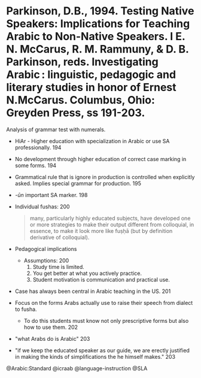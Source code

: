 # Parkinson, D.B., 1994. Testing Native Speakers: Implications for Teaching Arabic to Non-Native Speakers.  I E. N. McCarus, R. M. Rammuny, & D. B. Parkinson, reds. Investigating Arabic : linguistic, pedagogic and literary studies in honor of Ernest N.McCarus. Columbus, Ohio: Greyden Press, ss 191-203.

Analysis of grammar test with numerals.

- HiAr - Higher education with specialization in Arabic or use SA professionally. 194

- No development through higher education of correct case marking in some forms. 194

- Grammatical rule that is ignore in production is controlled when explicitly asked. Implies special grammar for production. 195

- *-ūn* important SA marker. 198

-  Individual fushas: 200

    > many, particularly highly educated subjects, have developed one or more strategies to make their output different from colloquial, in essence, to make it look more like fuṣḥā (but by definition derivative of colloquial).

- Pedagogical implications
  - Assumptions: 200
    1. Study time is limited.
    2. You get better at what you actively practice.
    3. Student motivation is communication and practical use.

- Case has always been central in Arabic teaching in the US. 201

- Focus on the forms Arabs actually use to raise their speech from dialect to fusha. 
  - To do this students must know not only prescriptive forms but also how to use them. 202

- "what Arabs do is Arabic" 203

- "if we keep the educated speaker as our guide, we are erectly justified in making the kinds of simplifications the he himself makes." 203

@Arabic:Standard
@icraab
@language-instruction
@SLA
